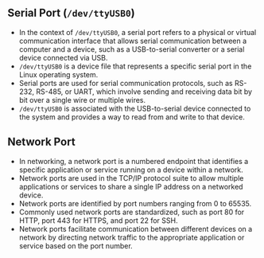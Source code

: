 ## Serial Port (`/dev/ttyUSB0`)

- In the context of `/dev/ttyUSB0`, a serial port refers to a physical or virtual communication interface that allows serial communication between a computer and a device, such as a USB-to-serial converter or a serial device connected via USB.
- `/dev/ttyUSB0` is a device file that represents a specific serial port in the Linux operating system.
- Serial ports are used for serial communication protocols, such as RS-232, RS-485, or UART, which involve sending and receiving data bit by bit over a single wire or multiple wires.
- `/dev/ttyUSB0` is associated with the USB-to-serial device connected to the system and provides a way to read from and write to that device.

## Network Port

- In networking, a network port is a numbered endpoint that identifies a specific application or service running on a device within a network.
- Network ports are used in the TCP/IP protocol suite to allow multiple applications or services to share a single IP address on a networked device.
- Network ports are identified by port numbers ranging from 0 to 65535.
- Commonly used network ports are standardized, such as port 80 for HTTP, port 443 for HTTPS, and port 22 for SSH.
- Network ports facilitate communication between different devices on a network by directing network traffic to the appropriate application or service based on the port number.
